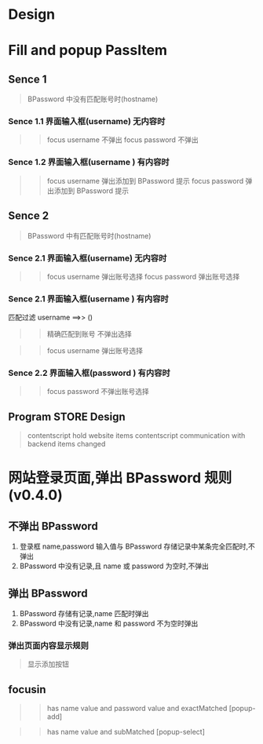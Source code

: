# Design

# Fill and popup PassItem

## Sence 1

> BPassword 中没有匹配账号时(hostname)

### Sence 1.1 界面输入框(username) 无内容时

> > focus username 不弹出
> > focus password 不弹出

### Sence 1.2 界面输入框(username ) 有内容时

> > focus username 弹出添加到 BPassword 提示
> > focus password 弹出添加到 BPassword 提示

## Sence 2

> BPassword 中有匹配账号时(hostname)

### Sence 2.1 界面输入框(username) 无内容时

> > focus username 弹出账号选择
> > focus password 弹出账号选择

### Sence 2.1 界面输入框(username ) 有内容时

匹配过滤 username ==>> ()

> > 精确匹配到账号 不弹出选择

> > focus username 弹出账号选择

### Sence 2.2 界面输入框(password ) 有内容时

> > focus password 不弹出账号选择

## Program STORE Design

> contentscript hold website items
> contentscript communication with backend items changed

# 网站登录页面,弹出 BPassword 规则 (v0.4.0)

## 不弹出 BPassword

1. 登录框 name,password 输入值与 BPassword 存储记录中某条完全匹配时,不弹出
2. BPassword 中没有记录,且 name 或 password 为空时,不弹出

## 弹出 BPassword

1. BPassword 存储有记录,name 匹配时弹出
2. BPassword 中没有记录,name 和 password 不为空时弹出

### 弹出页面内容显示规则

> 显示添加按钮

## focusin

> > has name value and password value and exactMatched [popup-add]

> > has name value and subMatched [popup-select]
